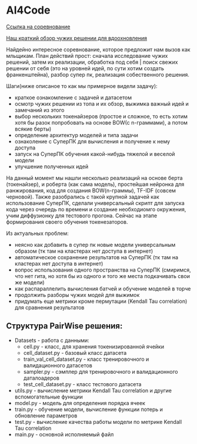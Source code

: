 # AI4Code
[Ссылка на соревнование](https://www.kaggle.com/competitions/AI4Code/overview)

[Наш краткий обзор чужих решении для вдоохновления](https://docs.google.com/spreadsheets/d/1SUhyGX7rEqw5tliUc_5ylG9BDm7MyAWUCInqgOdTdA0/edit?usp=sharing)

Найдейно интересное соревнование, которое предложит нам вызов как мльщикам. 
План действий прост: сначала исследование чужих решений, затем их реализации, обработка под себя | поиск свежих решении от себя
(это на уровней идей, по сути хотим создать франкенштейна), разбор супер пк, реализация собественного решения.

Шаги(ниже описаное то как мы примерное видели задачу):
- краткое ознакомление с задачей и датасетом
- осмотр чужих решении из топа и их обзор, выжимка важный идей и замечаний из этого
- выбор нескольких токенайзеров (простое и сложное, то есть хотим хотя бы разок попробовать на основе BOW(с n-граммами), а потом всякие берты)
- определение архитектур моделей и типа задачи
- ознаколение с СуперПК для вычисления и получение к нему доступа
- запуск на СуперПК обучения какой-нибудь тяжелой и веселой модели
- улучшение полученных идей

На данный момент мы нашли несколько реализаций на основе берта (токенайзер), и роберта (как сама модель),
простейшая нейронка для ранжирования, код для создания BOW(n-граммы), TF-IDF (совсем черновой). 
Также разобрались с такой крупной задачей как использование СуперПК, сделали универсальный скрипт для запуска кода через очередь 
по времени и создание необходиомго окружения, учим диффузионку для тестового прогона. Сейчас на этапе формирования своего обучения токенезаторов.

Из актуальных проблем:
- неясно как добавить в супер пк новые модели универсальным образом (тк там на кластерах нет доступа в интернет)
- автоматическое сохранение результатов на СуперПК (тк там на кластерах нет доступа в интернет)
- вопрос использования одного пространства на СуперПК (смиримся, что нет гита, но хотя бы из одного и того же места подкачивать свои же модели)
- как распараллелить вычисления батчей и обучение моделей в торче
- продолжить разборы чужих модей для выжимок
- придумать еще метрики кроме пермутации (Kendall Tau correlation) для сравнения результатов

## Структура PairWise решения:
- Datasets - работа с данными:
    - cell.py - класс, для хранения токенизированной ячейки
    - cell_dataset.py - базовый класс датасета
    - train_val_cell_dataset.py - класс тренировочного и валидационного датасетов
    - sampler.py - сэмплер для тренировочного и валидационного даталоадеров
    - test_cell_dataset.py - класс тестового датасета
- utils.py - вычисление метрики Kendall Tau correlation и другие вспомогательные функции
- model.py - модель для определения порядка ячеек
- train.py - обучение модели, вычисление функции потерь и обновление параметров
- test.py - вычисление качества работы модели по метрике Kendall Tau correlation
- main.py - основной исполняемый файл
